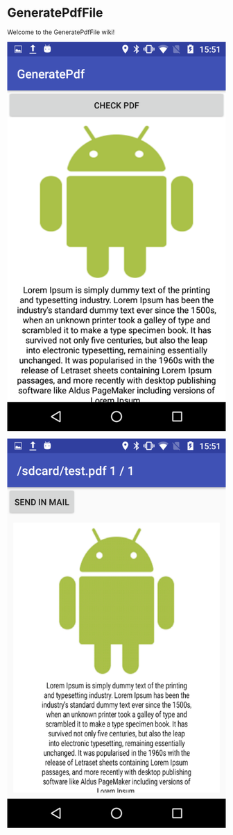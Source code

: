 # GeneratePdfFile
Welcome to the GeneratePdfFile wiki!

![](https://raw.githubusercontent.com/Priyanka-Mohanty/GeneratePdfFile/master/Screenshot_20180713-155133.png)

![](https://raw.githubusercontent.com/Priyanka-Mohanty/GeneratePdfFile/master/Screenshot_20180713-155128.png)

